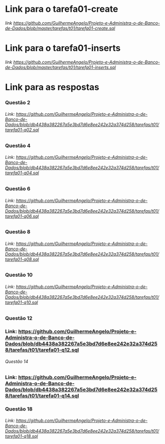 # Link para o tarefa01-create
###### link <https://github.com/GuilhermeAngelo/Projeto-e-Administra-o-de-Banco-de-Dados/blob/master/tarefas/t01/tarefa01-create.sql>

# Link para o tarefa01-inserts
###### link <https://github.com/GuilhermeAngelo/Projeto-e-Administra-o-de-Banco-de-Dados/blob/master/tarefas/t01/tarefa01-inserts.sql>

# Link para as respostas

### Questão 2
 
###### Link: <https://github.com/GuilhermeAngelo/Projeto-e-Administra-o-de-Banco-de-Dados/blob/db4438a382267a5e3bd7d6e8ee242e32a374d258/tarefas/t01/tarefa01-q02.sql>


### Questão 4

###### Link: <https://github.com/GuilhermeAngelo/Projeto-e-Administra-o-de-Banco-de-Dados/blob/db4438a382267a5e3bd7d6e8ee242e32a374d258/tarefas/t01/tarefa01-q04.sql>

### Questão 6

###### Link: <https://github.com/GuilhermeAngelo/Projeto-e-Administra-o-de-Banco-de-Dados/blob/db4438a382267a5e3bd7d6e8ee242e32a374d258/tarefas/t01/tarefa01-q06.sql>

### Questão 8

###### Link: <https://github.com/GuilhermeAngelo/Projeto-e-Administra-o-de-Banco-de-Dados/blob/db4438a382267a5e3bd7d6e8ee242e32a374d258/tarefas/t01/tarefa01-q08.sql>

### Questão 10

###### Link: <https://github.com/GuilhermeAngelo/Projeto-e-Administra-o-de-Banco-de-Dados/blob/db4438a382267a5e3bd7d6e8ee242e32a374d258/tarefas/t01/tarefa01-q10.sql>

### Questão 12

### Link: <https://github.com/GuilhermeAngelo/Projeto-e-Administra-o-de-Banco-de-Dados/blob/db4438a382267a5e3bd7d6e8ee242e32a374d258/tarefas/t01/tarefa01-q12.sql>

###### Questão 14

### Link: <https://github.com/GuilhermeAngelo/Projeto-e-Administra-o-de-Banco-de-Dados/blob/db4438a382267a5e3bd7d6e8ee242e32a374d258/tarefas/t01/tarefa01-q14.sql>

### Questão 18

###### Link: <https://github.com/GuilhermeAngelo/Projeto-e-Administra-o-de-Banco-de-Dados/blob/db4438a382267a5e3bd7d6e8ee242e32a374d258/tarefas/t01/tarefa01-q18.sql>
